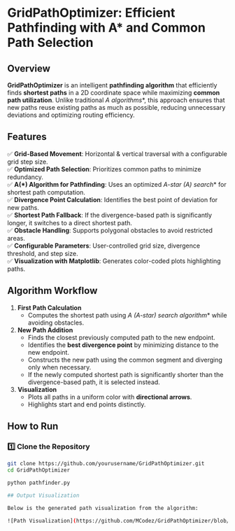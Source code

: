 # GridPathOptimizer: Efficient Pathfinding with A* and Common Path Selection  

## Overview  
**GridPathOptimizer** is an intelligent **pathfinding algorithm** that efficiently finds **shortest paths** in a 2D coordinate space while maximizing **common path utilization**. Unlike traditional **A* algorithms**, this approach ensures that new paths reuse existing paths as much as possible, reducing unnecessary deviations and optimizing routing efficiency.  

## Features  
✅ **Grid-Based Movement**: Horizontal & vertical traversal with a configurable grid step size.  
✅ **Optimized Path Selection**: Prioritizes common paths to minimize redundancy.  
✅ **A(*) Algorithm for Pathfinding**: Uses an optimized **A-star (A*) search** for shortest path computation.  
✅ **Divergence Point Calculation**: Identifies the best point of deviation for new paths.  
✅ **Shortest Path Fallback**: If the divergence-based path is significantly longer, it switches to a direct shortest path.  
✅ **Obstacle Handling**: Supports polygonal obstacles to avoid restricted areas.  
✅ **Configurable Parameters**: User-controlled grid size, divergence threshold, and step size.  
✅ **Visualization with Matplotlib**: Generates color-coded plots highlighting paths.  

## Algorithm Workflow  
1. **First Path Calculation**  
   - Computes the shortest path using **A* (A-star) search algorithm** while avoiding obstacles.  
2. **New Path Addition**  
   - Finds the closest previously computed path to the new endpoint.  
   - Identifies the **best divergence point** by minimizing distance to the new endpoint.  
   - Constructs the new path using the common segment and diverging only when necessary.  
   - If the newly computed shortest path is significantly shorter than the divergence-based path, it is selected instead.  
3. **Visualization**  
   - Plots all paths in a uniform color with **directional arrows**.  
   - Highlights start and end points distinctly.  

## How to Run  

### 1️⃣ Clone the Repository  
```sh
git clone https://github.com/yourusername/GridPathOptimizer.git
cd GridPathOptimizer

python pathfinder.py

## Output Visualization

Below is the generated path visualization from the algorithm:

![Path Visualization](https://github.com/MCodez/GridPathOptimizer/blob/main/output.png)
